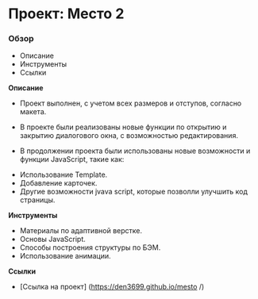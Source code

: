 # Проект: Место 2
### Обзор
* Описание
* Инструменты
* Ссылки

**Описание**

* Проект выполнен, с учетом всех размеров
и отступов, согласно макета.

* В проекте были реализованы новые функции
по открытию и закрытию диалогового окна,
с возможностью редактирования.

* В продолжении проекта были использованы новые возможности и функции JavaScript, такие как:

- Использование Template.
- Добавление карточек.
- Другие возможности jvava script, которые позволли улучшить код страницы.

**Инструменты**
* Материалы по адаптивной верстке.
* Основы JavaScript.
* Способы построения структуры по БЭМ.
* Использование анимации.

**Ссылки**
 * [Ссылка на проект] (https://den3699.github.io/mesto /)





